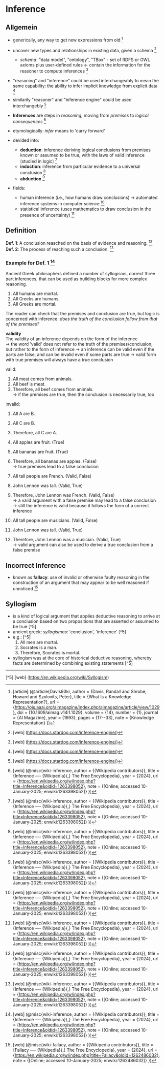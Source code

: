 # Inference

## Allgemein

- generically, any way to get new expressions from old [^1]
- uncover new types and relationships in existing data, given a schema [^2]
  - _schema_: "data model", "ontology", "TBox" - set of RDFS or OWL axioms plus user-defined rules <- contain the information for the reasoner to compute inferences [^2]
- "reasoning" and "inference" could be used interchangeably to mean the same capability: the ability to infer implicit knowledge from explicit data [^2]
- similarily "reasoner" and "inference engine" could be used interchangebly [^2]

- **Inferences** are steps in _reasoning_, moving from _premises_ to _logical consequences_ [^3]
- etymologically: _infer_ means to 'carry forward'
- devided into:
  - **deduction**: inference deriving logical conclusions from premises known or assumed to be true, with the laws of valid inference (studied in logic) [^3]
  - **induction**: inference from particular evidence to a universal conclusion [^3]
  - **abduction** [^3]
- fields:
  - human inference (i.e., how humans draw conclusions) -> automated inference systems in computer science [^3]
  - statistical inference (uses mathematics to draw conclusion in the presence of uncertainty) [^3]


## Definition

**Def. 1**: A conclusion reasched on the basis of evidence and reasoning. [^3]
**Def. 2**: The process of reaching such a conclusion. [^3]

### Example for Def. 1 [^3]

Ancient Greek philosophers defined a number of syllogisms, correct three part inferences, that can be used as building blocks for more complex reasoning.

1. All humans are mortal.
2. All Greeks are humans.
3. All Greeks are mortal.

The reader can check that the premises and conclusion are true, but logic is concerned with inference: *does the truth of the conclusion follow from that of the premises?*

**validity** \
The validity of an inference depends on the form of the inference \
-> the word 'valid' does not refer to the truth of the premises/conclusion, but rather to the form of inference
-> an inference can be valid even if the parts are false, and can be invalid even if some parts are true
-> valid form with true premises will always have a true conclusion

valid:
1. All meat comes from animals.
2. All beef is meat.
3. Therefore, all beef comes from animals. \
-> if the premises are true, then the conclusion is necessarily true, too

invalid:
1. All A are B.
2. All C are B.
3. Therefore, all C are A.

1. All apples are fruit. (True)
2. All bananas are fruit. (True)
3. Therefore, all bananas are apples. (False) \
-> true premises lead to a false conclusion

1. All tall people are French. (Valid, False)
2. John Lennon was tall. (Valid, True)
3. Therefore, John Lennon was French. (Valid, False) \
-> a valid argument with a false premise may lead to a false conclusion \
-> still the inference is valid because it follows the form of a correct inference

1. All tall people are musicians. (Valid, False)
2. John Lennon was tall. (Valid, True)
3. Therefore, John Lennon was a musician. (Valid, True) \
-> valid argument can also be used to derive a true conclusion from a false premise


## Incorrect Inference

- known as **fallacy**: use of invalid or otherwise faulty reasoning in the construction of an argument that may appear to be well reasoned if unnoticed [^4]


## Syllogism

- is a kind of logical argument that applies deductive reasoning to arrive at a conclusion based on two propositions that are asserted or assumed to be true [^5]
- ancient greek: _syllogismos_: 'conclusion', 'inference' [^5]
- e.g.: [^5]
  1. All men are mortal.
  2. Socrates is a man.
  3. Therefore, Socrates is mortal.
- syllogism was at the core of historical deductive reasoning, whereby facts are determined by combining existing statements [^5]









____________________________
[^1]: [article] (@article{Davis93kr, 
  author = {Davis, Randall and Shrobe, Howard and Szolovits, Peter}, 
  title = {What Is a Knowledge Representation?}, 
  url = {https://ojs.aaai.org/aimagazine/index.php/aimagazine/article/view/1029}, 
  doi = {10.1609/aimag.v14i1.1029}, 
  volume = {14}, 
  number = {1}, 
  journal = {AI Magazine}, 
  year = {1993}, 
  pages = {17--33},
  note = {Knowledge Representation}
})

[^2]: [web] (https://docs.stardog.com/inference-engine/)

[^3]: [web] (@misc{wiki-inference,
  author = {{Wikipedia contributors}},
  title = {Inference --- {Wikipedia}{,} The Free Encyclopedia},
  year = {2024},
  url = {https://en.wikipedia.org/w/index.php?title=Inference&oldid=1263398052},
  note = {[Online; accessed 10-January-2025; enwiki:1263398052]}
})

[^4]: [web] (@misc{wiki-fallacy,
  author = {{Wikipedia contributors}},
  title = {Fallacy --- {Wikipedia}{,} The Free Encyclopedia},
  year = {2024},
  url = {https://en.wikipedia.org/w/index.php?title=Fallacy&oldid=1262486032},
  note = {[Online; accessed 10-January-2025; enwiki:1262486032]}
})

[^5] [web] (https://en.wikipedia.org/wiki/Syllogism)